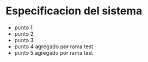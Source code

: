 # Especificacion del sistema
 - punto 1
 - punto 2
 - punto 3
 - punto 4 agregado por rama test
 - punto 5 agregado por rama test

